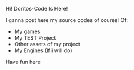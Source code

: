 Hi! Doritos-Code Is Here!

I ganna post here my source codes of coures!
Of:
- My games
- My TEST Project
- Other assets of my project
- My Engines (If i will do)

Have fun here
